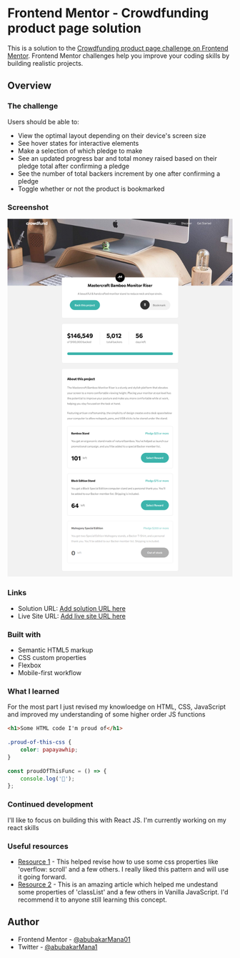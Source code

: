 # Frontend Mentor - Crowdfunding product page solution

This is a solution to the [Crowdfunding product page challenge on Frontend Mentor](https://www.frontendmentor.io/challenges/crowdfunding-product-page-7uvcZe7ZR). Frontend Mentor challenges help you improve your coding skills by building realistic projects.

## Overview

### The challenge

Users should be able to:

- View the optimal layout depending on their device's screen size
- See hover states for interactive elements
- Make a selection of which pledge to make
- See an updated progress bar and total money raised based on their pledge total after confirming a pledge
- See the number of total backers increment by one after confirming a pledge
- Toggle whether or not the product is bookmarked

### Screenshot

![](./screenshot.png)

### Links

- Solution URL: [Add solution URL here](https://www.frontendmentor.io/solutions/responsive-crowdfunding-product-site-yEKVQppNY)
- Live Site URL: [Add live site URL here](https://abubakarmana01.github.io/crowdfunding-product-page/)

### Built with

- Semantic HTML5 markup
- CSS custom properties
- Flexbox
- Mobile-first workflow

### What I learned

For the most part I just revised my knowloedge on HTML, CSS, JavaScript and improved my understanding of some higher order JS functions

```html
<h1>Some HTML code I'm proud of</h1>
```

```css
.proud-of-this-css {
	color: papayawhip;
}
```

```js
const proudOfThisFunc = () => {
	console.log('🎉');
};
```

### Continued development

I'll like to focus on building this with React JS. I'm currently working on my react skills

### Useful resources

- [Resource 1](https://www.w3schools.com) - This helped revise how to use some css properties like 'overflow: scroll' and a few others. I really liked this pattern and will use it going forward.
- [Resource 2](https://developer.mozilla.org/en-US/) - This is an amazing article which helped me undestand some properties of 'classList' and a few others in Vanilla JavaScript. I'd recommend it to anyone still learning this concept.

## Author

- Frontend Mentor - [@abubakarMana01](https://www.frontendmentor.io/profile/abubakarMana01)
- Twitter - [@abubakarMana1](https://www.twitter.com/abubakarMana1)
